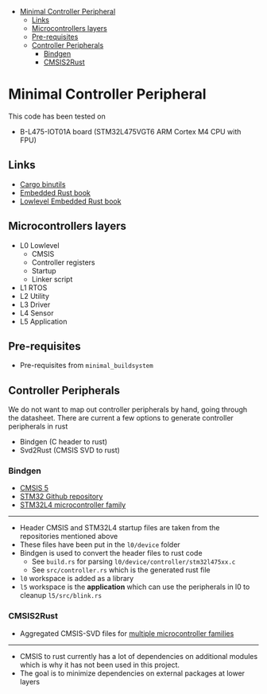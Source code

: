 - [Minimal Controller Peripheral](#minimal-controller-peripheral)
  - [Links](#links)
  - [Microcontrollers layers](#microcontrollers-layers)
  - [Pre-requisites](#pre-requisites)
  - [Controller Peripherals](#controller-peripherals)
    - [Bindgen](#bindgen)
    - [CMSIS2Rust](#cmsis2rust)

# Minimal Controller Peripheral

This code has been tested on

- B-L475-IOT01A board (STM32L475VGT6 ARM Cortex M4 CPU with FPU)

## Links

- [Cargo binutils](https://github.com/rust-embedded/cargo-binutils)
- [Embedded Rust book](https://doc.rust-lang.org/stable/embedded-book/)
- [Lowlevel Embedded Rust book](https://docs.rust-embedded.org/embedonomicon/)

## Microcontrollers layers

- L0 Lowlevel
  - CMSIS
  - Controller registers
  - Startup
  - Linker script
- L1 RTOS
- L2 Utility
- L3 Driver
- L4 Sensor
- L5 Application

## Pre-requisites

- Pre-requisites from `minimal_buildsystem`

## Controller Peripherals

We do not want to map out controller peripherals by hand, going through the datasheet.
There are current a few options to generate controller peripherals in rust

- Bindgen (C header to rust)
- Svd2Rust (CMSIS SVD to rust)

### Bindgen

- [CMSIS 5](https://github.com/ARM-software/CMSIS_5)
- [STM32 Github repository](https://github.com/STMicroelectronics/STM32Cube_MCU_Overall_Offer)
- [STM32L4 microcontroller family](https://github.com/STMicroelectronics/STM32CubeL4)


---

- Header CMSIS and STM32L4 startup files are taken from the repositories mentioned above
- These files have been put in the `l0/device` folder
- Bindgen is used to convert the header files to rust code
  - See `build.rs` for parsing `l0/device/controller/stm32l475xx.c`
  - See `src/controller.rs` which is the generated rust file
- `l0` workspace is added as a library
- `l5` workspace is the **application** which can use the peripherals in l0 to cleanup `l5/src/blink.rs`

### CMSIS2Rust

- Aggregated CMSIS-SVD files for [multiple microcontroller families](https://github.com/posborne/cmsis-svd)

---

- CMSIS to rust currently has a lot of dependencies on additional modules which is why it has not been used in this project.
- The goal is to minimize dependencies on external packages at lower layers

